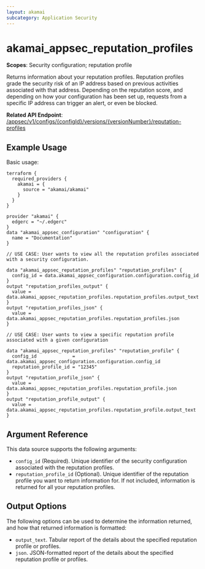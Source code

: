 ```yaml
---
layout: akamai
subcategory: Application Security
---
```


# akamai_appsec_reputation_profiles

**Scopes**: Security configuration; reputation profile

Returns information about your reputation profiles. Reputation profiles grade the security risk of an IP address based on previous activities associated with that address. Depending on the reputation score, and depending on how your configuration has been set up, requests from a specific IP address can trigger an alert, or even be blocked.

**Related API Endpoint**: [/appsec/v1/configs/{configId}/versions/{versionNumber}/reputation-profiles](https://techdocs.akamai.com/application-security/reference/get-reputation-profiles)

## Example Usage

Basic usage:

```
terraform {
  required_providers {
    akamai = {
      source = "akamai/akamai"
    }
  }
}

provider "akamai" {
  edgerc = "~/.edgerc"
}
data "akamai_appsec_configuration" "configuration" {
  name = "Documentation"
}

// USE CASE: User wants to view all the reputation profiles associated with a security configuration.

data "akamai_appsec_reputation_profiles" "reputation_profiles" {
  config_id = data.akamai_appsec_configuration.configuration.config_id
}
output "reputation_profiles_output" {
  value = data.akamai_appsec_reputation_profiles.reputation_profiles.output_text
}
output "reputation_profiles_json" {
  value = data.akamai_appsec_reputation_profiles.reputation_profiles.json
}

// USE CASE: User wants to view a specific reputation profile associated with a given configuration

data "akamai_appsec_reputation_profiles" "reputation_profile" {
  config_id             = data.akamai_appsec_configuration.configuration.config_id
  reputation_profile_id = "12345"
}
output "reputation_profile_json" {
  value = data.akamai_appsec_reputation_profiles.reputation_profile.json
}
output "reputation_profile_output" {
  value = data.akamai_appsec_reputation_profiles.reputation_profile.output_text
}
```

## Argument Reference

This data source supports the following arguments:

- `config_id` (Required). Unique identifier of the security configuration associated with the reputation profiles.
- `reputation_profile_id` (Optional). Unique identifier of the reputation profile you want to return information for. If not included, information is returned for all your reputation profiles.

## Output Options

The following options can be used to determine the information returned, and how that returned information is formatted:

- `output_text`. Tabular report of the details about the specified reputation profile or profiles.
- `json`. JSON-formatted report of the details about the specified reputation profile or profiles.